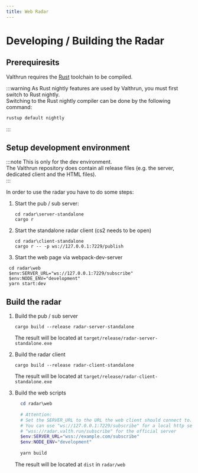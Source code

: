 ```yaml
---
title: Web Radar
---
```


# Developing / Building the Radar
## Prerequiresits
Valthrun requires the [Rust](https://www.rust-lang.org/learn/get-started) toolchain to be compiled.  

:::warning
As Rust nightly features are used by Valthrun, you must first switch to Rust nightly.  
Switching to the Rust nightly compiler can be done by the following command:  
```ps1
rustup default nightly
```
:::

## Setup development environment
:::note 
This is only for the dev environment.  
The Valthrun repository does contain all release files (e.g. the server, dedicated client and the HTML files).  
:::

In order to use the radar you have to do some steps:  
1. Start the pub / sub server:
   ```
   cd radar\server-standalone
   cargo r
   ```

2. Start the standalone radar client (cs2 needs to be open)
   ```
   cd radar\client-standalone
   cargo r -- -p ws://127.0.0.1:7229/publish
   ```

3. Start the web page via webpack-dev-server
  ```
   cd radar\web
   $env:SERVER_URL="ws://127.0.0.1:7229/subscribe"
   $env:NODE_ENV="development"
   yarn start:dev
   ```

## Build the radar
1. Build the pub / sub server
   ```
   cargo build --release radar-server-standalone
   ```
   The result will be located at `target/release/radar-server-standalone.exe`

2. Build the radar client
   ```
   cargo build --release radar-client-standalone
   ```
   The result will be located at `target/release/radar-client-standalone.exe`

3. Build the web scripts
   ```ps1
     cd radar\web
     
     # Attention:
     # Set the SERVER_URL to the URL the web client should connect to.
     # You can use "ws://127.0.0.1:7229/subscribe" for a local http setup or
     # "wss://radar.valth.run/subscribe" for the official server
     $env:SERVER_URL="wss://example.com/subscribe"
     $env:NODE_ENV="development"
     
     yarn build
   ```
   The result will be located at `dist` in `radar/web`

